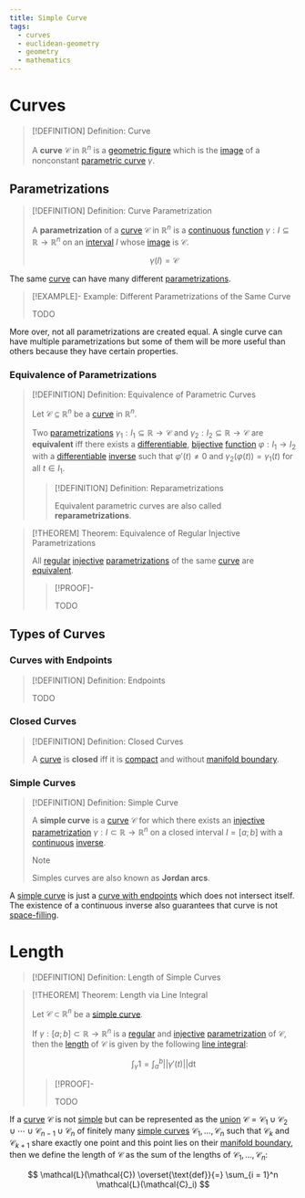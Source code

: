 ```yaml
---
title: Simple Curve
tags:
  - curves
  - euclidean-geometry
  - geometry
  - mathematics
---
```


# Curves

>[!DEFINITION] Definition: Curve
>
>A **curve** $\mathcal{C}$ in $\mathbb{R}^n$ is a [geometric figure](../Geometric%20Shapes.md) which is the [image](../../../Analysis/Functions/Functions.md) of a nonconstant [parametric curve](../../../Analysis/Real%20Analysis/Real%20Vector%20Functions/Parametric%20Curves/Parametric%20Curve.md) $\gamma$.
>

## Parametrizations

>[!DEFINITION] Definition: Curve Parametrization
>
>A **parametrization** of a [curve](Curves.md#Curves) $\mathcal{C}$ in $\mathbb{R}^n$ is a [continuous](../../../Analysis/Real%20Analysis/Real%20Vector%20Functions/Continuity%20of%20Real%20Vector%20Functions.md) [function](../../../Analysis/Real%20Analysis/Real%20Vector%20Functions/Real%20Vector%20Function.md) $\gamma: I \subseteq \mathbb{R} \to \mathbb{R}^n$ on an [interval](../../../Analysis/Real%20Analysis/The%20Topology%20of%20Euclidean%20Space.md) $I$ whose [image](../../../Analysis/Functions/Functions.md) is $\mathcal{C}$.
>
>$$
>\gamma(I) = \mathcal{C}
>$$
>

The same [curve](Curves.md#Curves) can have many different [parametrizations](Curves.md#Parametrizations).

>[!EXAMPLE]- Example: Different Parametrizations of the Same Curve
>
>TODO
>

More over, not all parametrizations are created equal. A single curve can have multiple parametrizations but some of them will be more useful than others because they have certain properties. 

### Equivalence of Parametrizations

>[!DEFINITION] Definition: Equivalence of Parametric Curves
>
>Let $\mathcal{C} \subseteq \mathbb{R}^n$ be a [curve](Curves.md#Curves) in $\mathbb{R}^n$.
>
>Two [parametrizations](Parametric%20Curve.md) $\gamma_1: I_1 \subseteq \mathbb{R} \to \mathcal{C}$ and $\gamma_2: I_2 \subseteq \mathbb{R} \to \mathcal{C}$ are **equivalent** iff there exists a [differentiable](../../../Analysis/Real%20Analysis/Real%20Functions/Differentiation/Derivatives.md), [bijective](../../../Analysis/Functions/Types%20of%20Functions/Bijection.md) [function](../../../Analysis/Real%20Analysis/Real%20Functions/Real%20Functions.md) $\varphi: I_1 \to I_2$ with a [differentiable](../../../Analysis/Real%20Analysis/Real%20Functions/Differentiation/Derivatives.md) [inverse](../../../Analysis/Functions/Types%20of%20Functions/Injection.md) such that $\varphi'(t) \ne 0$ and $\gamma_2(\varphi(t)) = \gamma_1(t)$ for all $t \in I_1$.
>
>>[!DEFINITION] Definition: Reparametrizations
>>
>>Equivalent parametric curves are also called **reparametrizations**.
>>
>

>[!THEOREM] Theorem: Equivalence of Regular Injective Parametrizations
>
>All [regular](TODO) [injective](../../../Analysis/Functions/Types%20of%20Functions/Injection.md) [parametrizations](Curves.md#Parametrizations) of the same [curve](Curves.md#Curves) are [equivalent](Curves.md#Equivalence%20of%20Parametrizations).
>
>>[!PROOF]-
>>
>>TODO
>>
>

## Types of Curves

### Curves with Endpoints

>[!DEFINITION] Definition: Endpoints
>
>TODO
>

### Closed Curves

>[!DEFINITION] Definition: Closed Curves
>
>A [curve](Curves.md) is **closed** iff it is [compact](../../../Analysis/Real%20Analysis/The%20Topology%20of%20Euclidean%20Space.md) and without [manifold boundary](../../Manifolds/Manifolds.md).
>

### Simple Curves

>[!DEFINITION] Definition: Simple Curve
>
>A **simple curve** is a [curve](Curves.md#Curves) $\mathcal{C}$ for which there exists an [injective](../../../Analysis/Functions/Types%20of%20Functions/Injection.md) [parametrization](Curves.md#Parametrizations) $\gamma: I \subset \mathbb{R} \to \mathbb{R}^n$ on a closed interval $I = [a;b]$ with a [continuous](../../../Analysis/Real%20Analysis/Real%20Vector%20Functions/Scalar%20Fields/Continuity%20of%20Real%20Scalar%20Fields.md) [inverse](../../../Analysis/Functions/Types%20of%20Functions/Injection.md).
>
>>[!NOTE]
>>
>>Simples curves are also known as **Jordan arcs**.
>>
>

A [simple curve](Curves.md#Simple%20Curves) is just a [curve with endpoints](Curves.md#Curves%20with%20Endpoints) which does not intersect itself. The existence of a continuous inverse also guarantees that curve is not [space-filling](TODO).


# Length

>[!DEFINITION] Definition: Length of Simple Curves
>
>
>

>[!THEOREM] Theorem: Length via Line Integral
>
>Let $\mathcal{C} \subset \mathbb{R}^n$ be a [simple curve](Curves.md#Simple%20Curves).
>
>If $\gamma: [a;b] \subset \mathbb{R} \to \mathbb{R}^n$ is a [regular](TODO) and [injective](../../../Analysis/Functions/Types%20of%20Functions/Injection.md) [parametrization](Curves.md#Parametrization) of $\mathcal{C}$, then the [length](Curves.md#Length) of $\mathcal{C}$ is given by the following [line integral](../../../Analysis/Real%20Analysis/Real%20Vector%20Functions/Scalar%20Fields/Integration/Scalar%20Line%20Integrals.md):
>
>$$
>\int_{\gamma} 1 = \int_a^b ||\gamma'(t)|| \mathop{\mathrm{d}t}
>$$
>
>>[!PROOF]-
>>
>>TODO
>>
>

If a [curve](Curves.md#Curves) $\mathcal{C}$ is not [simple](Curves.md#Simple%20Curves) but can be represented as the [union](../../../Set%20Theory/Collections/Operations%20with%20Collections.md) $\mathcal{C} = \mathcal{C}_1 \cup \mathcal{C}_2 \cup \cdots \cup \mathcal{C}_{n-1} \cup \mathcal{C}_n$ of finitely many [simple curves](Curves.md#Simple%20Curves) $\mathcal{C}_1, \dotsc, \mathcal{C}_n$ such that $\mathcal{C}_{k}$ and $\mathcal{C}_{k+1}$ share exactly one point and this point lies on their [manifold boundary](../../Manifolds/Manifolds.md), then we define the length of $\mathcal{C}$ as the sum of the lengths of $\mathcal{C}_1, \dotsc, \mathcal{C}_n$:

$$
\mathcal{L}(\mathcal{C}) \overset{\text{def}}{=} \sum_{i = 1}^n \mathcal{L}(\mathcal{C}_i)
$$